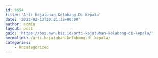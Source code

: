 ```yaml
---
id: 9654
title: 'Arti Kejatuhan Kelabang Di Kepala'
date: '2023-02-13T20:21:38+00:00'
author: admin
layout: post
guid: 'https://bos.awn.biz.id/arti-kejatuhan-kelabang-di-kepala/'
permalink: /arti-kejatuhan-kelabang-di-kepala/
categories:
    - Uncategorized
---
```


